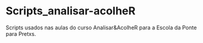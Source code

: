 # Scripts_analisar-acolheR
Scripts usados nas aulas do curso Analisar&AcolheR para a Escola da Ponte para Pretxs.
